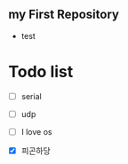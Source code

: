 ## my First Repository

* test   

# Todo list  

* [ ] serial  
* [ ] udp  
* [ ] I love os  
* [x] 피곤하당  

